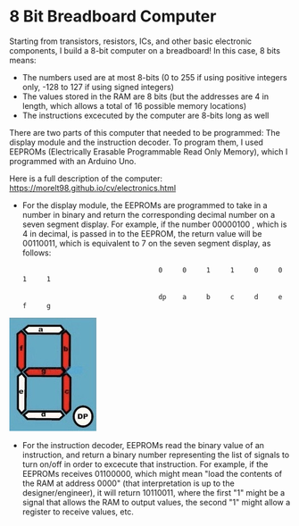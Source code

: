 # 8 Bit Breadboard Computer

Starting from transistors, resistors, ICs, and other basic electronic components, I build a 8-bit computer on a breadboard! In this case, 8 bits means:

- The numbers used are at most 8-bits (0 to 255 if using positive integers only, -128 to 127 if using signed integers)
- The values stored in the RAM are 8 bits (but the addresses are 4 in length, which allows a total of 16 possible memory locations)
- The instructions excecuted by the computer are 8-bits long as well

There are two parts of this computer that needed to be programmed: The display module and the instruction decoder. To program them, I used EEPROMs (Electrically Erasable Programmable Read Only Memory), which I programmed with an Arduino Uno.

Here is a full description of the computer: https://morelt98.github.io/cv/electronics.html

* For the display module, the EEPROMs are programmed to take in a number in binary and return the corresponding decimal number on a seven segment display.
For example, if the number 00000100 , which is 4 in decimal, is passed in to the EEPROM, the return value will be 00110011, which is equivalent to 7 on the seven segment display, as follows:

                                        0     0     1     1     0     0     1     1

                                        dp    a     b     c     d     e     f     g
  
![4 on seven segment display](seven-segment-4.JPG)


* For the instruction decoder, EEPROMs read the binary value of an instruction, and return a binary number representing the list of signals to turn on/off in order to excecute that instruction. For example, if the EEPROMs receives 01100000, which might mean "load the contents of the RAM at address 0000" (that interpretation is up to the designer/engineer), it will return 10110011, where the first "1" might be a signal that allows the RAM to output values, the second "1" might allow a register to receive values, etc.
